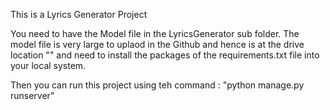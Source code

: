 This is a Lyrics Generator Project

You need to have the Model file in the LyricsGenerator sub folder. The model file is very large to uplaod in the Github and hence is at the drive location "" and need to install the packages of the requirements.txt file into your local system.

Then you can run this project using teh command : "python manage.py runserver"
